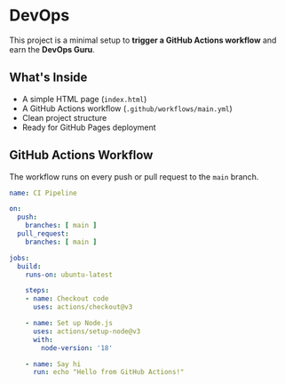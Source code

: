 # DevOps

This project is a minimal setup to **trigger a GitHub Actions workflow** and earn the **DevOps Guru**.

## What's Inside

- A simple HTML page (`index.html`)
- A GitHub Actions workflow (`.github/workflows/main.yml`)
- Clean project structure
- Ready for GitHub Pages deployment

## GitHub Actions Workflow

The workflow runs on every push or pull request to the `main` branch.

```yaml
name: CI Pipeline

on:
  push:
    branches: [ main ]
  pull_request:
    branches: [ main ]

jobs:
  build:
    runs-on: ubuntu-latest

    steps:
    - name: Checkout code
      uses: actions/checkout@v3

    - name: Set up Node.js
      uses: actions/setup-node@v3
      with:
        node-version: '18'

    - name: Say hi
      run: echo "Hello from GitHub Actions!"
